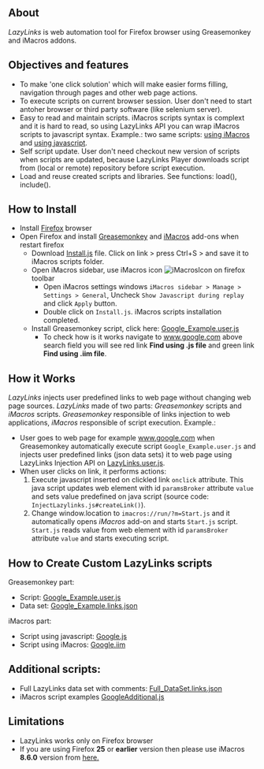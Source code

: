 ## About 
*LazyLinks* is web automation tool for Firefox browser using Greasemonkey and iMacros addons.

## Objectives and features
- To make 'one click solution' which will make easier forms filling, navigation through pages and other web page actions.
- To execute scripts on current browser session. User don't need to start antoher browser or third party software (like selenium server).
- Easy to read and maintain scripts. iMacros scripts syntax is complext and it is hard to read, so using LazyLinks API you can wrap iMacros scripts to javascript syntax. Example.: two same scripts: [using iMacros](./Samples/Google.iim) and [using javascript](./Samples/Google.js).
- Self script update. User don't need checkout new version of scripts when scripts are updated, because LazyLinks Player downloads script from (local or remote) repository before script execution.
- Load and reuse created scripts and libraries. See functions:  load(), include().

## How to Install
- Install <a href="https://www.mozilla.org/en-US/firefox/new/" target="_blank" download>Firefox</a> browser
- Open Firefox and install <a href="https://addons.mozilla.org/en-us/firefox/addon/greasemonkey/" target="_blank" >Greasemonkey</a> and <a href="https://addons.mozilla.org/en-us/firefox/addon/imacros-for-firefox/" target="_blank" >iMacros</a> add-ons when restart firefox
    + Download <a href="https://github.com/jonkun/LazyLinks/raw/master/iMacros/Install.js" target="_blank" download>Install.js</a> file. Click on link > press Ctrl+S > and save it to iMacros scripts folder.
    + Open iMacros sidebar, use iMacros icon ![iMacrosIcon](http://wiki.imacros.net/upload/5/5a/IMacros-icon.png) on firefox toolbar
        * Open iMacros settings windows `iMacros sidebar > Manage > Settings > General`,  Uncheck `Show Javascript during replay` and click `Apply` button.
        * Double click on `Install.js`. iMacros scripts installation completed.
    + Install Greasemonkey script, click here: [Google_Example.user.js](https://github.com/jonkun/LazyLinks/raw/master/Greasemonkey/Example/Google_Example.user.js)
        * To check how is it works navigate to <a href="https://www.google.com" target="_blank" download>www.google.com</a> above search field you will see red link **Find using .js file** and green link **Find using .iim file**. 
    
## How it Works
*LazyLinks* injects user predefined links to web page without changing web page sources. *LazyLinks* made of two parts: *Greasemonkey* scripts and *iMacros* scripts. *Greasemonkey* responsible of links injection to web applications, *iMacros* responsible of script execution. Example.:
- User goes to web page for example www.google.com when Greasemonkey automatically execute script `Google_Example.user.js` and injects user predefined links (json data sets) it to web page using LazyLinks Injection API on [LazyLinks.user.js](./Greasemonkey/Engine/LazyLinks.user.js).
- When user clicks on link, it performs actions:
    1. Execute javascript inserted on clickled link `onclick` attribute. This java script updates web element with id `paramsBroker`  attribute `value`  and sets value predefined on java script (source code: `InjectLazylinks.js#createLink()`). 
    2. Change window.location to `imacros://run/?m=Start.js` and it automatically opens *iMacros* add-on and starts `Start.js` script. `Start.js` reads value from web element with id `paramsBroker`  attribute `value` and starts executing script.

## How to Create Custom LazyLinks scripts 
Greasemonkey part:
- Script: [Google_Example.user.js](./Greasemonkey/Example/Google_Example.user.js)
- Data set: [Google_Example.links.json](./Greasemonkey/Example/Google_Example.links.json)

iMacros part:
- Script using javascript: [Google.js](./Samples/Google.js)
- Script using iMacros: [Google.iim](./Samples/Google.iim)

## Additional scripts: 
- Full LazyLinks data set with comments: [Full_DataSet.links.json](./Greasemonkey/Example/Full_DataSet.links.json)
- iMacros script examples [GoogleAdditional.js](./Samples/GoogleAdditional.js)

## Limitations
- LazyLinks works only on Firefox browser
- If you are using Firefox **25** or **earlier** version then please use iMacros **8.6.0** version from <a href="https://addons.mozilla.org/en-US/firefox/addon/imacros-for-firefox/versions/?page=1#version-8.6.0" target="_blank" >here.</a>

